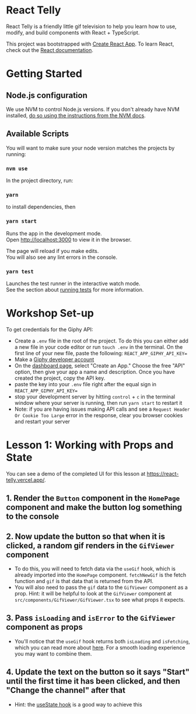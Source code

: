 # React Telly
React Telly is a friendly little gif television to help you learn how to use, modify, and build components with React + TypeScript.

This project was bootstrapped with [Create React App](https://github.com/facebook/create-react-app). To learn React, check out the [React documentation](https://reactjs.org/).

# Getting Started 

## Node.js configuration

We use NVM to control Node.js versions. If you don't already have NVM installed, [do so using the instructions from the NVM docs](https://github.com/nvm-sh/nvm#installing-and-updating).

## Available Scripts

You will want to make sure your node version matches the projects by running:
### `nvm use`

In the project directory, run:
### `yarn`
to install dependencies, then
### `yarn start`

Runs the app in the development mode.\
Open [http://localhost:3000](http://localhost:3000) to view it in the browser.

The page will reload if you make edits.\
You will also see any lint errors in the console.

### `yarn test`

Launches the test runner in the interactive watch mode.\
See the section about [running tests](https://facebook.github.io/create-react-app/docs/running-tests) for more information.

# Workshop Set-up

To get credentials for the Giphy API:
* Create a `.env` file in the root of the project. To do this you can either add a new file in your code editor or run `touch .env` in the terminal. On the first line of your new file, paste the following: `REACT_APP_GIPHY_API_KEY=`
* Make a [Giphy developer account](https://developers.giphy.com/)
* On the [dashboard page](https://developers.giphy.com/dashboard/?), select "Create an App." Choose the free "API" option, then give your app a name and description. Once you have created the project, copy the API key.
* paste the key into your `.env` file right after the equal sign in `REACT_APP_GIPHY_API_KEY=`
* stop your development server by hitting `control` + `c` in the terminal window where your server is running, then run `yarn start` to restart it
* Note: if you are having issues making API calls and see a `Request Header Or Cookie Too Large` error in the response, clear you browser cookies and restart your server

# Lesson 1: Working with Props and State

You can see a demo of the completed UI for this lesson at https://react-telly.vercel.app/.

## 1. Render the `Button` component in the `HomePage` component and make the button log something to the console
## 2. Now update the button so that when it is clicked, a random gif renders in the `GifViewer` component
* To do this, you will need to fetch data via the `useGif` hook, which is already imported into the `HomePage` component. `fetchNewGif` is the fetch function and `gif` is that data that is returned from the API.
* You will also need to pass the `gif` data to the `GifViewer` component as a prop. Hint: it will be helpful to look at the `GifViewer` component at `src/components/GifViewer/GifViewer.tsx` to see what props it expects.
## 3. Pass `isLoading` and `isError` to the `GifViewer` component as props
* You'll notice that the `useGif` hook returns both `isLoading` and `isFetching`, which you can read more about [here](https://tanstack.com/query/v4/docs/react/reference/useQuery). For a smooth loading experience you may want to combine them.
## 4. Update the text on the button so it says "Start" until the first time it has been clicked, and then "Change the channel" after that
* Hint: the [useState hook](https://react.dev/reference/react/useState) is a good way to achieve this
